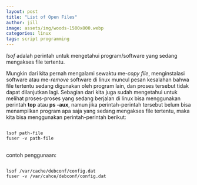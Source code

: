 ```yaml
---
layout: post
title: "List of Open Files"
author: jill
image: assets/img/woods-1500x800.webp
categories: linux
tags: script programming
---
```


<em>lsof</em> adalah perintah untuk mengetahui program/software yang sedang mengakses file tertentu.

Mungkin dari kita pernah mengalami sewaktu me-<em>copy file</em>, menginstalasi software 
atau me-<em>remove</em> software di linux muncul pesan kesalahan bahwa file tertentu 
sedang digunakan oleh program lain, dan proses tersebut tidak dapat dilanjutkan 
lagi. Sebagian dari kita juga sudah mengetahui untuk melihat proses-proses 
yang sedang berjalan di linux bisa menggunakan perintah <strong>top</strong> atau <strong>ps -aux</strong>, 
namun jika perintah-perintah tersebut belum bisa menampilkan program apa saja 
yang sedang mengakses file tertentu, maka kita bisa menggunakan 
perintah-perintah berikut:
<pre>
<code class="language-shell">
lsof path-file
fuser -v path-file
</code>
</pre>

contoh penggunaan:
<pre>
<code class="language-shell">
lsof /var/cache/debconf/config.dat
fuser -v /var/cahce/debconf/config.dat
</code>
</pre>

